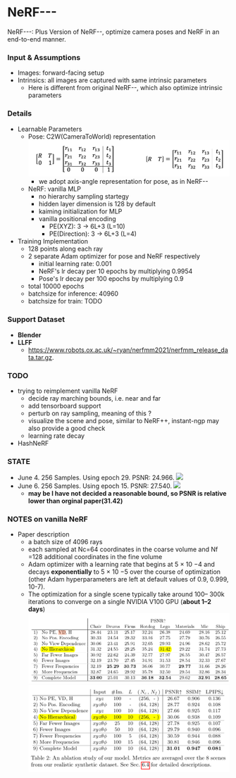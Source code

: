 # NeRF---
NeRF---: Plus Version of NeRF--, optimize camera poses and NeRF in an end-to-end manner.

### Input & Assumptions
* Images: forward-facing setup
* Intrinsics: all images are captured with same intrinsic parameters
    * Here is different from original NeRF--, which also optimize intrinsic parameters

### Details
* Learnable Parameters
    * Pose: C2W(CameraToWorld) representation![](readme_visuals/c2w_pose.png)
        * we adopt axis-angle representation for pose, as in NeRF--
    * NeRF: vanilla MLP
        * no hierarchy sampling startegy
        * hidden layer dimension is 128 by default
        * kaiming initialization for MLP
        * vanilla positional encoding
            * PE(XYZ): 3 -> 6L+3 (L=10)
            * PE(Direction): 3 -> 6L+3 (L=4)
* Training Implementation
    * 128 points along each ray
    * 2 separate Adam optimizer for pose and NeRF respectively
        * initial learning rate: 0.001
        * NeRF's lr decay per 10 epochs by multiplying 0.9954
        * Pose's lr decay per 100 epochs by multiplying 0.9
    * total 10000 epochs
    * batchsize for inference: 40960 
    * batchsize for train: TODO 

### Support Dataset
 * **Blender**
 * **LLFF** 
    * https://www.robots.ox.ac.uk/~ryan/nerfmm2021/nerfmm_release_data.tar.gz.

### TODO
 * trying to reimplement vanilla NeRF
    * decide ray marching bounds, i.e. near and far
    * add tensorboard support
    * perturb on ray sampling, meaning of this ?
    * visualize the scene and pose, similar to NeRF++, instant-ngp may also provide a good check
    * learning rate decay
 * HashNeRF

### STATE
 * June 4. 256 Samples. Using epoch 29. PSNR: 24.966. ![](readme_visuals/hidden128.gif)
 * June 6. 256 Samples. Using epoch 15. PSNR: 27.540. ![](readme_visuals/hidden256.gif)
    * **may be I have not decided a reasonable bound, so PSNR is relative lower than orginal paper(31.42)**

### NOTES on vanilla NeRF
 * Paper description
    * a batch size of 4096 rays
    * each sampled at Nc=64 coordinates in the coarse volume and Nf =128 additional coordinates in the fine volume
    * Adam optimizer with a learning rate that begins at 5 × 10 −4 and decays **exponentially** to 5 × 10 −5 over the course of optimization (other Adam hyperparameters are left at default values of 0.9, 0.999, 10-7).
    * The optimization for a single scene typically take around 100– 300k iterations to converge on a single NVIDIA V100 GPU (**about 1–2 days**)
    ![](readme_visuals/2023-06-06-12-19-53.png)
    ![](readme_visuals/2023-06-06-12-20-21.png)